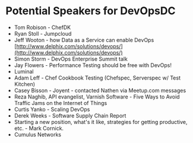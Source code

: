# Potential Speakers for DevOpsDC

* Tom Robison - ChefDK
* Ryan Stoll - Jumpcloud
* Jeff Wooton - how Data as a Service can enable DevOps [http://www.delphix.com/solutions/devops/](http://www.delphix.com/solutions/devops/)
* Simon Storm - DevOps Enterprise Summit talk
* Jay Flowers - Performance Testing should be free with DevOps!
* Luminal
* Adam Leff - Chef Cookbook Testing (Chefspec, Serverspec w/ Test Kitchen)
* Casey Bisson - Joyent - contacted Nathen via Meetup.com messages
* Reza Naghib, API evangelist, Varnish Software - Five Ways to Avoid Traffic Jams on the Internet of Things
* Curtis Yanko - Scaling DevOps
* Derek Weeks - Software Supply Chain Report
* Starting a new position, what's it like, strategies for getting productive, etc. - Mark Cornick.
* Cumulus Networks 
